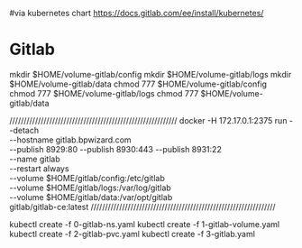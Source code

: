 #via kubernetes chart
https://docs.gitlab.com/ee/install/kubernetes/

# Gitlab

  mkdir $HOME/volume-gitlab/config
  mkdir $HOME/volume-gitlab/logs
  mkdir $HOME/volume-gitlab/data
  chmod 777 $HOME/volume-gitlab/config
  chmod 777 $HOME/volume-gitlab/logs
  chmod 777 $HOME/volume-gitlab/data
  
  ///////////////////////////////////////////////////////////
  docker -H 172.17.0.1:2375 run --detach \
    --hostname gitlab.bpwizard.com \
    --publish 8929:80 --publish 8930:443 --publish 8931:22 \
    --name gitlab \
    --restart always \
    --volume $HOME/gitlab/config:/etc/gitlab \
    --volume $HOME/gitlab/logs:/var/log/gitlab \
    --volume $HOME/gitlab/data:/var/opt/gitlab \
    gitlab/gitlab-ce:latest
  /////////////////////////////////////////////////////////////////
  
  kubectl create -f 0-gitlab-ns.yaml
  kubectl create -f 1-gitlab-volume.yaml
  kubectl create -f 2-gitlab-pvc.yaml
  kubectl create -f 3-gitlab.yaml